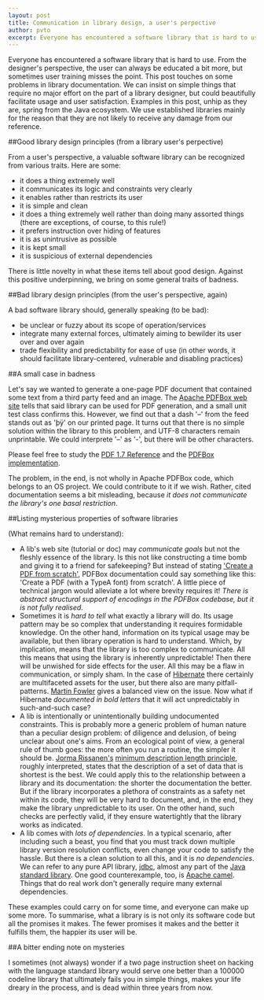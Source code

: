 ```yaml
---
layout: post
title: Communication in library design, a user's perpective
author: pvto
excerpt: Everyone has encountered a software library that is hard to use.  From the designer's perspective, the user can always be educated a bit more, but sometimes user training misses the point.
---
```


Everyone has encountered a software library that is hard to use.  From the designer's perspective, the user can always be educated a bit more, but sometimes user training misses the point. This post touches on some problems in library documentation.  We can insist on simple things that require no major effort on the part of a library designer, but could beautifully facilitate usage and user satisfaction.  Examples in this post, unhip as they are, spring from the Java ecosystem.  We use established libraries mainly for the reason that they are not likely to receive any damage from our reference.

##Good library design principles (from a library user's perpective)

From a user's perspective, a valuable software library can be recognized from various traits.  Here are some:

  * it does a thing extremely well
  * it communicates its logic and constraints very clearly
  * it enables rather than restricts its user
  * it is simple and clean
  * it does a thing extremely well rather than doing many assorted things (there are exceptions, of course, to this rule!)
  * it prefers instruction over hiding of features
  * it is as unintrusive as possible
  * it is kept small
  * it is suspicious of external dependencies

There is little novelty in what these items tell about good design.  Against this positive underpinning, we bring on some general traits of badness.

##Bad library design principles (from the user's perspective, again)

A bad software library should, generally speaking (to be bad):

  * be unclear or fuzzy about its scope of operation/services
  * integrate many external forces, ultimately aiming to bewilder its user over and over again
  * trade flexibility and predictability for ease of use (in other words, it should facilitate library-centered, vulnerable and disabling practices)

##A small case in badness

Let's say we wanted to generate a one-page PDF document that contained some text from a third party feed and an image.  The [Apache PDFBox web site](http://pdfbox.apache.org/) tells that said library can be used for PDF generation, and a small unit test class confirms this.  However, we find out that a dash '–' from the feed stands out as 'þÿ' on our printed page.  It turns out that there is no simple solution within the library to this problem, and UTF-8 characters remain unprintable.  We could interprete '–' as '-', but there will be other characters.

Please feel free to study the [PDF 1.7 Reference](http://www.adobe.com/content/dam/Adobe/en/devnet/acrobat/pdfs/pdf_reference_1-7.pdf) and the [PDFBox implementation](http://svn.apache.org/repos/asf/pdfbox/trunk/).

The problem, in the end, is not wholly in Apache PDFBox code, which belongs to an OS project.  We could contribute to it if we wish.  Rather, cited documentation seems a bit misleading, because *it does not communicate the library's one basal restriction*.

##Listing mysterious properties of software libraries

(What remains hard to understand):

  * A lib's web site (tutorial or doc) may *communicate goals* but not the fleshly essence of the library.  Is this not like constructing a time bomb and giving it to a friend for safekeeping?  But instead of stating ['Create a PDF from scratch'](http://pdfbox.apache.org/), PDFBox documentation could say something like this: 'Create a PDF (with a TypeA font) from scratch'.  A little piece of technical jargon would alleviate a lot where brevity requires it!  *There is abstract structural support of encodings in the PDFBox codebase, but it is not fully realised.*
  * Sometimes it is *hard to tell* what exactly a library will do.  Its usage pattern may be so complex that understanding it requires formidable knowledge.  On the other hand, information on its typical usage may be available, but then library operation is hard to understand.  Which, by implication, means that the library is too complex to communicate.  All this means that using the library is inherently unpredictable!  Then there will be unwished for side effects for the user.  All this may be a flaw in communication, or simply sham.  In the case of [Hibernate](http://hibernate.org/) there certainly are multifaceted assets for the user, but there also are many pitfall-patterns.  [Martin Fowler](http://martinfowler.com/bliki/OrmHate.html) gives a balanced view on the issue.  Now what if Hibernate *documented in bold letters* that it will act unpredictably in such-and-such case?
  * A lib is intentionally or unintentionally building undocumented constraints. This is probably more a generic problem of human nature than a peculiar design problem:  of diligence and delusion, of being unclear about one's aims.  From an ecological point of view, a general rule of thumb goes:  the more often you run a routine, the simpler it should be.  [Jorma Rissanen's](http://en.wikipedia.org/wiki/Jorma_Rissanen) [minimum description length principle](http://en.wikipedia.org/wiki/Minimum_description_length), roughly interpreted, states that the description of a set of data that is shortest is the best.  We could apply this to the relationship between a library and its documentation: the shorter the documentation the better.  But if the library incorporates a plethora of constraints as a safety net within its code, they will be very hard to document, and, in the end, they make the library unpredictable to its user.  On the other hand, such checks are perfectly valid, if they ensure watertightly that the library works as indicated.
  * A lib comes with *lots of dependencies*.  In a typical scenario, after including such a beast, you find that you must track down multiple library version resolution conflicts, even change your code to satisfy the hassle.  But there is a clean solution to all this, and it is *no dependencies*.  We can refer to any pure API library, [jdbc](http://docs.oracle.com/javase/8/docs/technotes/guides/jdbc/), almost any part of the [Java standard library](http://docs.oracle.com/javase/8/docs/).  One good counterexample, too, is [Apache camel](https://camel.apache.org/).  Things that do real work don't generally require many external dependencies.

These examples could carry on for some time, and everyone can make up some more.  To summarise, what a library is is not only its software code but all the promises it makes.  The fewer promises it makes and the better it fulfills them, the happier its user will be.

##A bitter ending note on mysteries

I sometimes (not always) wonder if a two page instruction sheet on hacking with the language standard library would serve one better than a 100000 codeline library that ultimately fails you in simple things, makes your life dreary in the process, and is dead within three years from now.

